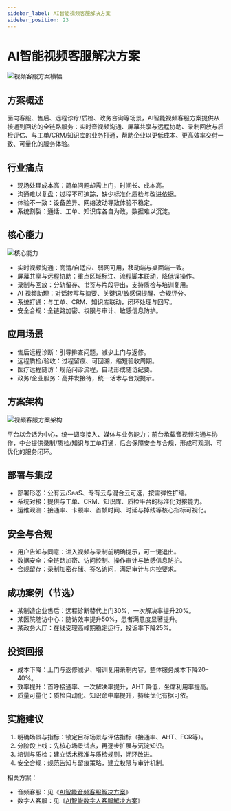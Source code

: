 ```yaml
---
sidebar_label: AI智能视频客服解决方案
sidebar_position: 23
---
```


# AI智能视频客服解决方案

![视频客服方案横幅](/img/solution/webrtc_banner.svg)

## 方案概述

面向客服、售后、远程诊疗/质检、政务咨询等场景，AI智能视频客服方案提供从接通到回访的全链路服务：实时音视频沟通、屏幕共享与远程协助、录制回放与质检评估、与工单/CRM/知识库的业务打通，帮助企业以更低成本、更高效率交付一致、可量化的服务体验。

## 行业痛点

- 现场处理成本高：简单问题却需上门，时间长、成本高。
- 沟通难以复盘：过程不可追踪，缺少标准化质检与改进依据。
- 体验不一致：设备差异、网络波动导致体验不稳定。
- 系统割裂：通话、工单、知识库各自为政，数据难以沉淀。

## 核心能力

![核心能力](/img/solution/webrtc_capability.svg)

- 实时视频沟通：高清/自适应、弱网可用，移动端与桌面端一致。
- 屏幕共享与远程协助：重点区域标注、流程脚本联动，降低误操作。
- 录制与回放：分轨留存、书签与片段导出，支持质检与培训复用。
- AI 视频助理：对话转写与摘要、关键词/敏感词提醒、合规评分。
- 系统打通：与工单、CRM、知识库联动，闭环处理与回写。
- 安全合规：全链路加密、权限与审计、敏感信息防护。

## 应用场景

- 售后远程诊断：引导排查问题，减少上门与返修。
- 远程质检/验收：过程留痕、可回溯，缩短验收周期。
- 医疗远程随访：规范问诊流程，自动形成随访纪要。
- 政务/企业服务：高并发接待，统一话术与合规提示。

## 方案架构

![视频客服方案架构](/img/solution/webrtc_arch.svg)

平台以会话为中心，统一调度接入、媒体与业务能力：前台承载音视频沟通与协作，中台提供录制/质检/知识与工单打通，后台保障安全与合规，形成可观测、可优化的服务闭环。

## 部署与集成

- 部署形态：公有云/SaaS、专有云与混合云可选，按需弹性扩缩。
- 系统对接：提供与工单、CRM、知识库、质检平台的标准化对接能力。
- 运维观测：接通率、卡顿率、首帧时间、时延与掉线等核心指标可视化。

## 安全与合规

- 用户告知与同意：进入视频与录制前明确提示，可一键退出。
- 数据安全：全链路加密、访问控制、操作审计与敏感信息防护。
- 合规留存：录制加密存储、签名访问，满足审计与内控要求。

## 成功案例（节选）

- 某制造企业售后：远程诊断替代上门30%，一次解决率提升20%。
- 某医院随访中心：随访效率提升50%，患者满意度显著提升。
- 某政务大厅：在线受理高峰期稳定运行，投诉率下降25%。

## 投资回报

- 成本下降：上门与返修减少、培训复用录制内容，整体服务成本下降20–40%。
- 效率提升：首呼接通率、一次解决率提升，AHT 降低，坐席利用率提高。
- 质量可量化：质检自动化、知识命中率提升，持续优化有据可依。

## 实施建议

1. 明确场景与指标：锁定目标场景与评估指标（接通率、AHT、FCR等）。
2. 分阶段上线：先核心场景试点，再逐步扩展与沉淀知识。
3. 培训与质检：建立话术标准与质检规则，闭环改进。
4. 安全合规：规范告知与留痕策略，建立权限与审计机制。

相关方案：
- 音频客服：见《[AI智能音频客服解决方案](./webrtc_audio)》
- 数字人客服：见《[AI智能数字人客服解决方案](./webrtc_digital_person)》
